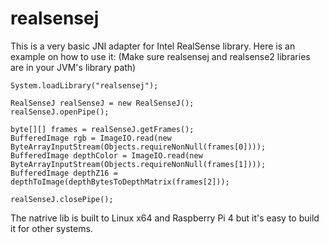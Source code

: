 # realsensej

This is a very basic JNI adapter for Intel RealSense library. Here is an example on how to use it:
(Make sure realsensej and realsense2 libraries are in your JVM's library path)

```
System.loadLibrary("realsensej");

RealSenseJ realSenseJ = new RealSenseJ();
realSenseJ.openPipe();
 
byte[][] frames = realSenseJ.getFrames();
BufferedImage rgb = ImageIO.read(new ByteArrayInputStream(Objects.requireNonNull(frames[0])));
BufferedImage depthColor = ImageIO.read(new ByteArrayInputStream(Objects.requireNonNull(frames[1])));
BufferedImage depthZ16 = depthToImage(depthBytesToDepthMatrix(frames[2]));

realSenseJ.closePipe();
```

The natrive lib is built to Linux x64 and Raspberry Pi 4 but it's easy to build it for other systems.
